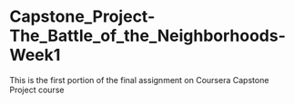 # Capstone_Project-The_Battle_of_the_Neighborhoods-Week1
This is the first portion of the final assignment on Coursera Capstone Project course
